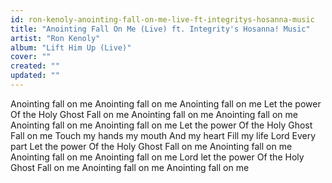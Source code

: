 ```yaml
---
id: ron-kenoly-anointing-fall-on-me-live-ft-integritys-hosanna-music
title: "Anointing Fall On Me (Live) ft. Integrity's Hosanna! Music"
artist: "Ron Kenoly"
album: "Lift Him Up (Live)"
cover: ""
created: ""
updated: ""
---
```


Anointing fall on me
Anointing fall on me
Anointing fall on me
Let the power
Of the Holy Ghost
Fall on me
Anointing fall on me
Anointing fall on me
Anointing fall on me
Anointing fall on me
Let the power
Of the Holy Ghost
Fall on me
Touch my hands my mouth
And my heart
Fill my life Lord
Every part
Let the power
Of the Holy Ghost
Fall on me
Anointing fall on me
Anointing fall on me
Anointing fall on me
Lord let the power
Of the Holy Ghost
Fall on me
Anointing fall on me
Anointing fall on me